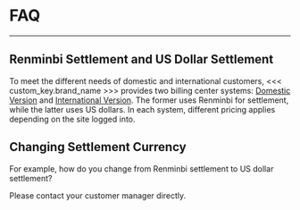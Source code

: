 # FAQ
---

## Renminbi Settlement and US Dollar Settlement

To meet the different needs of domestic and international customers, <<< custom_key.brand_name >>> provides two billing center systems: [Domestic Version](https://boss.guance.com/) and [International Version](https://bill.guance.one/). The former uses Renminbi for settlement, while the latter uses US dollars. In each system, different pricing applies depending on the site logged into.

## Changing Settlement Currency

For example, how do you change from Renminbi settlement to US dollar settlement?

Please contact your customer manager directly.